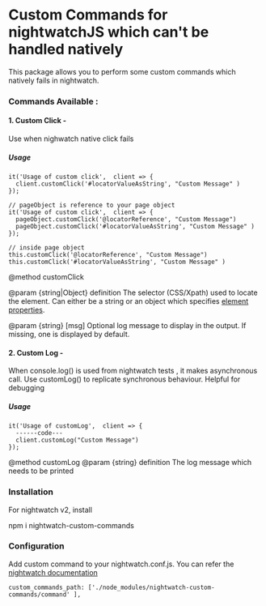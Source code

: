 # Custom Commands for nightwatchJS which can't be handled natively
This package allows you to perform some custom commands which natively fails in nightwatch.

### Commands Available :

#### 1. Custom Click -
Use when nighwatch native click fails

##### Usage
```
it('Usage of custom click',  client => {
  client.customClick('#locatorValueAsString', "Custom Message" )
});

// pageObject is reference to your page object
it('Usage of custom click',  client => {
  pageObject.customClick('@locatorReference', "Custom Message")
  pageObject.customClick('#locatorValueAsString', "Custom Message" )
});

// inside page object
this.customClick('@locatorReference', "Custom Message")
this.customClick('#locatorValueAsString', "Custom Message" )

```
@method customClick


@param {string|Object} definition The selector (CSS/Xpath) used to locate the element. Can either be a string or an object which specifies [element properties](https://nightwatchjs.org/guide#element-properties).

@param {string} [msg] Optional log message to display in the output. If missing, one is displayed by default.


#### 2. Custom Log -
When console.log() is used from nightwatch tests , it makes asynchronous call. Use customLog() to replicate synchronous behaviour. Helpful for debugging

##### Usage

```
it('Usage of customLog',  client => {
  ------code---
  client.customLog("Custom Message")
});
```
@method customLog
@param {string} definition The log message which needs to be printed


### Installation 

For nightwatch v2, install

npm i nightwatch-custom-commands

### Configuration

Add custom command to your nightwatch.conf.js. You can refer the [nightwatch documentation](https://nightwatchjs.org/guide/reference/settings.html)

`custom_commands_path: ['./node_modules/nightwatch-custom-commands/command'
  ],
`





